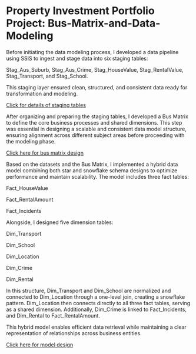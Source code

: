 # Property Investment Portfolio Project: Bus-Matrix-and-Data-Modeling

Before initiating the data modeling process, I developed a data pipeline using SSIS to ingest and stage data into six staging tables:

Stag_Aus_Suburb, Stag_Aus_Crime, Stag_HouseValue, Stag_RentalValue, Stag_Transport, and Stag_School.

This staging layer ensured clean, structured, and consistent data ready for transformation and modeling.

<a href="https://github.com/utkarshdatawhiz993/Bus-Matrix-and-Data-Modeling/blob/main/Six%20Staging%20Tables%20(ETL).pdf">Click for details of staging tables</a>

After organizing and preparing the staging tables, I developed a Bus Matrix to define the core business processes and shared dimensions. This step was essential in designing a scalable and consistent data model structure, ensuring alignment across different subject areas before proceeding with the modeling phase.

<a href="https://github.com/utkarshdatawhiz993/Bus-Matrix-and-Data-Modeling/blob/main/Screenshot%202025-07-31%20at%2011.39.01%20AM.png">Click here for bus matrix design</a>

Based on the datasets and the Bus Matrix, I implemented a hybrid data model combining both star and snowflake schema designs to optimize performance and maintain scalability. The model includes three fact tables:

Fact_HouseValue

Fact_RentalAmount

Fact_Incidents

Alongside, I designed five dimension tables:

Dim_Transport

Dim_School

Dim_Location

Dim_Crime

Dim_Rental

In this structure, Dim_Transport and Dim_School are normalized and connected to Dim_Location through a one-level join, creating a snowflake pattern. Dim_Location then connects directly to all three fact tables, serving as a shared dimension. Additionally, Dim_Crime is linked to Fact_Incidents, and Dim_Rental to Fact_RentalAmount.

This hybrid model enables efficient data retrieval while maintaining a clear representation of relationships across business entities.

<a href="https://github.com/utkarshdatawhiz993/Bus-Matrix-and-Data-Modeling/blob/main/Screenshot%202025-07-31%20at%2011.50.39%20AM.png"> Click here for model design</a>


